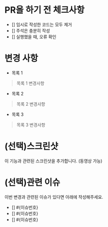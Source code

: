 # PR을 하기 전 체크사항

<!-- PR 전에 아래의 내용을 수행했는지 하나씩 체크. 체크 표시는 []에 x를 넣어 [x]로 작성 -->
- [] 임시로 작성한 코드는 모두 제거
- [] 주석은 충분히 작성
- [] 실행했을 때, 오류 확인

# 변경 사항

<!-- 달라진 기능에는 무엇이 있는지 목록에 작성. 목록을 달성하기 위한 변경사항은 변경사항 항목에 작성.-->
- 목록 1
> 목록 1 변경사항
- 목록 2
> 목록 2 변경사항
- 목록 3
> 목록 3 변경사항


# (선택)스크린샷 <!--여기 스크린샷 첨부하고 (선택) 은 지울 것, 없다면 생략.-->
이 기능과 관련된 스크린샷을 추가합니다. (동영상 가능)

# (선택)관련 이슈
이번 변경과 관련된 이슈가 있다면 아래에 작성해주세요.

- [] #{이슈번호} <!-- Ex. - [] #763 -->
- [] #{이슈번호}
- [] #{이슈번호}



